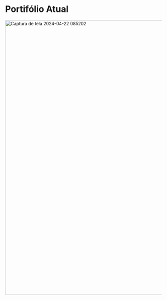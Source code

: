 # Portifólio Atual

<img width="883" alt="Captura de tela 2024-04-22 085202" src="https://github.com/stefanigaldino/portifolio/assets/72844800/dc358bde-feb6-4418-b940-e6f64cc547cb">

